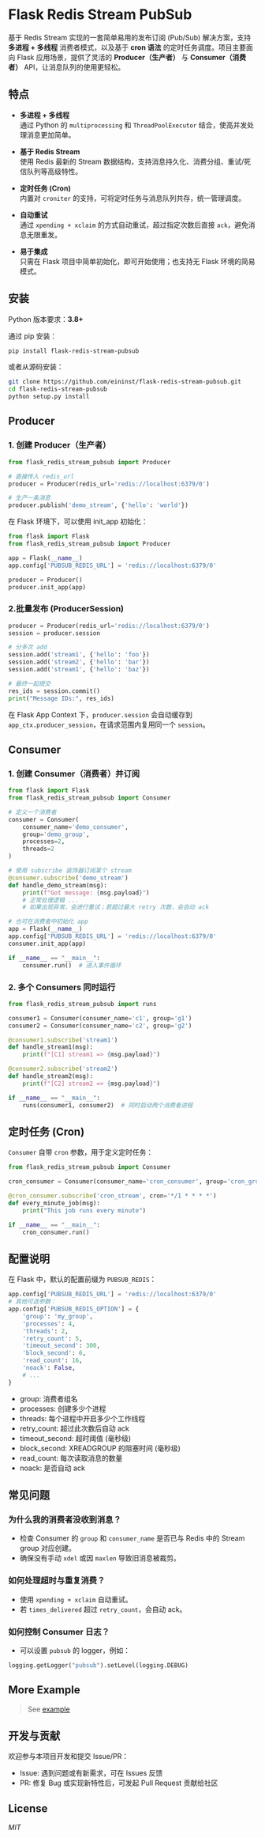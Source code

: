 # Flask Redis Stream PubSub

基于 Redis Stream 实现的一套简单易用的发布订阅 (Pub/Sub) 解决方案，支持 **多进程 + 多线程** 消费者模式，以及基于 **cron 语法** 的定时任务调度。项目主要面向 Flask 应用场景，提供了灵活的 **Producer（生产者）** 与 **Consumer（消费者）** API，让消息队列的使用更轻松。

## 特点

- **多进程 + 多线程**  
  通过 Python 的 `multiprocessing` 和 `ThreadPoolExecutor` 结合，使高并发处理消息更加简单。

- **基于 Redis Stream**  
  使用 Redis 最新的 Stream 数据结构，支持消息持久化、消费分组、重试/死信队列等高级特性。

- **定时任务 (Cron)**  
  内置对 `croniter` 的支持，可将定时任务与消息队列共存，统一管理调度。

- **自动重试**  
  通过 `xpending + xclaim` 的方式自动重试，超过指定次数后直接 `ack`，避免消息无限重发。

- **易于集成**  
  只需在 Flask 项目中简单初始化，即可开始使用；也支持无 Flask 环境的简易模式。

## 安装

Python 版本要求：**3.8+**

通过 pip 安装：

```bash
pip install flask-redis-stream-pubsub
```

或者从源码安装：
```bash
git clone https://github.com/eininst/flask-redis-stream-pubsub.git
cd flask-redis-stream-pubsub
python setup.py install
```

## Producer
### 1. 创建 Producer（生产者）

```python
from flask_redis_stream_pubsub import Producer

# 直接传入 redis_url
producer = Producer(redis_url='redis://localhost:6379/0')

# 生产一条消息
producer.publish('demo_stream', {'hello': 'world'})
```

在 Flask 环境下，可以使用 init_app 初始化：
```python
from flask import Flask
from flask_redis_stream_pubsub import Producer

app = Flask(__name__)
app.config['PUBSUB_REDIS_URL'] = 'redis://localhost:6379/0'

producer = Producer()
producer.init_app(app)
```

### 2.批量发布 (ProducerSession)
```python
producer = Producer(redis_url='redis://localhost:6379/0')
session = producer.session

# 分多次 add
session.add('stream1', {'hello': 'foo'})
session.add('stream2', {'hello': 'bar'})
session.add('stream1', {'hello': 'baz'})

# 最终一起提交
res_ids = session.commit()
print("Message IDs:", res_ids)
```
在 Flask App Context 下，`producer.session` 会自动缓存到 `app_ctx.producer_session`，在请求范围内复用同一个 `session`。


## Consumer

### 1. 创建 Consumer（消费者）并订阅
```python
from flask import Flask
from flask_redis_stream_pubsub import Consumer

# 定义一个消费者
consumer = Consumer(
    consumer_name='demo_consumer',
    group='demo_group',
    processes=2,
    threads=2
)

# 使用 subscribe 装饰器订阅某个 stream
@consumer.subscribe('demo_stream')
def handle_demo_stream(msg):
    print(f"Got message: {msg.payload}")
    # 正常处理逻辑 ...
    # 如果出现异常，会进行重试；若超过最大 retry 次数，会自动 ack

# 也可在消费者中初始化 app
app = Flask(__name__)
app.config['PUBSUB_REDIS_URL'] = 'redis://localhost:6379/0'
consumer.init_app(app)

if __name__ == "__main__":
    consumer.run()  # 进入事件循环
```

### 2. 多个 Consumers 同时运行
```python
from flask_redis_stream_pubsub import runs

consumer1 = Consumer(consumer_name='c1', group='g1')
consumer2 = Consumer(consumer_name='c2', group='g2')

@consumer1.subscribe('stream1')
def handle_stream1(msg):
    print(f"[C1] stream1 => {msg.payload}")

@consumer2.subscribe('stream2')
def handle_stream2(msg):
    print(f"[C2] stream2 => {msg.payload}")

if __name__ == "__main__":
    runs(consumer1, consumer2)  # 同时启动两个消费者进程
```

## 定时任务 (Cron)
`Consumer` 自带 `cron` 参数，用于定义定时任务：
```python
from flask_redis_stream_pubsub import Consumer

cron_consumer = Consumer(consumer_name='cron_consumer', group='cron_group')

@cron_consumer.subscribe('cron_stream', cron='*/1 * * * *')
def every_minute_job(msg):
    print("This job runs every minute")

if __name__ == "__main__":
    cron_consumer.run()
```

## 配置说明
在 Flask 中，默认的配置前缀为 `PUBSUB_REDIS`：
```python
app.config['PUBSUB_REDIS_URL'] = 'redis://localhost:6379/0'
# 其他可选参数：
app.config['PUBSUB_REDIS_OPTION'] = {
    'group': 'my_group',
    'processes': 4,
    'threads': 2,
    'retry_count': 5,
    'timeout_second': 300,
    'block_second': 6,
    'read_count': 16,
    'noack': False,
    # ...
}
```
* group: 消费者组名
* processes: 创建多少个进程
* threads: 每个进程中开启多少个工作线程
* retry_count: 超过此次数后自动 ack
* timeout_second: 超时阈值 (毫秒级)
* block_second: XREADGROUP 的阻塞时间 (毫秒级)
* read_count: 每次读取消息的数量
* noack: 是否自动 ack

## 常见问题
### 为什么我的消费者没收到消息？
* 检查 Consumer 的 `group` 和 `consumer_name` 是否已与 Redis 中的 Stream group 对应创建。
* 确保没有手动 `xdel` 或因 `maxlen` 导致旧消息被裁剪。
### 如何处理超时与重复消费？
* 使用 `xpending + xclaim` 自动重试。
* 若 `times_delivered` 超过 `retry_count`，会自动 ack。
### 如何控制 Consumer 日志？
* 可以设置 `pubsub` 的 logger，例如：
```python
logging.getLogger("pubsub").setLevel(logging.DEBUG)
```

## More Example
> See [example](/example)

## 开发与贡献
欢迎参与本项目开发和提交 Issue/PR：

* Issue: 遇到问题或有新需求，可在 Issues 反馈
* PR: 修复 Bug 或实现新特性后，可发起 Pull Request 贡献给社区

## License

*MIT*